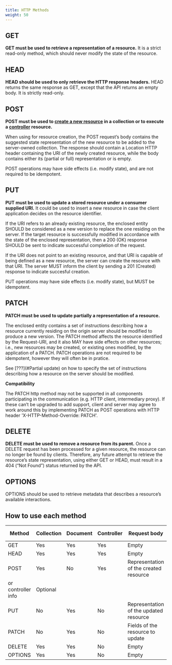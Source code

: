 ```yaml
---
title: HTTP Methods
weight: 50
---
```


## GET

**GET must be used to retrieve a representation of a resource.** It is a strict read-only method, which should never modify the state of the resource.

## HEAD

**HEAD should be used to only retrieve the HTTP response headers​.** HEAD returns the same response as GET, except that the API returns an empty body. It is strictly read-only.

## POST

**POST must be used to [create a new resource](#create-resource) in a collection or to execute a [controller](#Controller) resource.**

When using for resource creation, the POST request’s body contains the suggested state representation of the new resource to be added to the server-owned collection. The response should contain a Location HTTP header containing the URI of the newly created resource, while the body contains either its (partial or full) representation or is empty.

POST operations may have side effects (i.e. modify state), and are not required to be idempotent.

## PUT

**PUT must be used to update a stored resource under a consumer supplied URI.** It could be used to insert a new resource in case the client application decides on the resource identifier.

If the URI refers to an already existing resource, the enclosed entity SHOULD be considered as a new version to replace the one residing on the server. If the target resource is successfully modified in accordance with the state of the enclosed representation, then a 200 (OK)​ response SHOULD be sent to indicate successful completion of the request.

If the URI does not point to an existing resource, and that URI is capable of being defined as a new resource, the server can create the resource with that URI. The server MUST inform the client by sending a 201 (Created)​ response to indicate succesful creation.

PUT operations may have side effects (i.e. modify state), but MUST be idempotent.

## PATCH

**PATCH must be used to update partially a representation of a resource.**

The enclosed entity contains a set of instructions describing how a resource currently residing on the origin server should be modified to produce a new version.
The PATCH method affects the resource identified by the Request-URI, and it also MAY have side effects on other resources; i.e., new resources may be created, or existing ones modified, by the application of a PATCH.​
PATCH operations are not required to be idempotent, however they will often be in pratice.

See [???](#Partial update) on how to specify the set of instructions describing how a resource on the server should be modified.

**Compatibility**

The PATCH http method may not be supported in all components participating in the communication (e.g. HTTP client, intermediary proxy).
If these can’t be upgraded to add support, client and server may agree to work around this by implementing PATCH as POST operations with HTTP header 'X-HTTP-Method-Override: PATCH'.

## DELETE

**DELETE must be used to remove a resource from its parent.** Once a DELETE request has been processed for a given resource, the resource can no longer be found by clients. Therefore, any future attempt to retrieve the resource’s state representation, using either GET or HEAD, must result in a 404 (“Not Found”)​ status returned by the API.

## OPTIONS

OPTIONS should be used to retrieve metadata that describes a resource’s available interactions.

## How to use each method

| Method  | Collection | Document | Controller | Request body                           | Response body |
|---------|------------|----------|------------|----------------------------------------|---------------|
| GET     | Yes        | Yes      | Yes        | Empty                                  | Resource(s)   |
| HEAD    | Yes        | Yes      | Yes        | Empty                                  | Empty         |
| POST    | Yes        | No       | Yes        | Representation of the created resource 
                                                or controller info                      | Optional      |
| PUT     | No         | Yes      | No         | Representation of the updated resource | Optional      |
| PATCH   | No         | Yes      | No         | Fields of the resource to update       | Optional      |
| DELETE  | Yes        | Yes      | No         | Empty                                  | Optional      |
| OPTIONS | Yes        | Yes      | No         | Empty                                  | Optional      |
